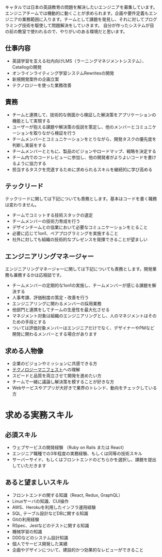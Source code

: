 キャタルでは日本の英語教育の問題を解決したいエンジニアを募集しています。
エンジニアチームでは機動的に動くことが求められます。企画や要件定義もエンジニアの業務範囲に入ります。チームとして課題を発見し、それに対してプログラミング技術を駆使して問題解決をしていきます。
自分が作ったシステムが目の前の教室で使われるので、やりがいのある環境だと思います。

## 仕事内容 
- 英語学習を支える社内向けLMS（ラーニングマネジメントシステム）、Catallogの開発 
- オンラインライティング学習システムRewritesの開発 
- 新規開発案件の企画立案 
- テクノロジーを使った業務改善

## 責務
- チームと連携して、技術的な側面から検証した解決策をアプリケーションの機能として実現する
- ユーザーが抱える課題や解決策の仮説を策定し、他のメンバーとコミュニケーションを取りながら検証を行う
- チームメンバーとコミュニケーションをとりながら、開発タスクの優先度を判断し実装をする
- チームメンバーとともに、製品のビジョンやロードマップ、戦略を決定する
- チーム内でのコードレビューに参加し、他の開発者がよりよいコードを書けるように協力する
- 担当するタスクを完遂するために求められるスキルを継続的に学び高める

## テックリード

テックリードに関しては下記についても責務とします。基本はコードを書く職務は変わりません。

- チームでコミットする技術スタックの選定
- チームメンバーの技術力育成を行う
- デザインチームとの協業において必要なコミュニケーションをとること
- 必要に応じて1on1、ペアプログラミングを実施すること
- 社外に対しても組織の技術的なプレゼンスを発揮できることが望ましい

## エンジニアリングマネージャー

エンジニアリングマネージャーに関しては下記についても責務とします。開発業務も兼務するかは応相談です。

- チームメンバーの定期的な1on1の実施し、チームメンバーが感じる課題を解決する
- 人事考課、評価制度の策定・改善を行う
- エンジニアリングに関わるメンバーの採用業務
- 他部門と連携をしてチームの生産性を最大化させる
- マネジメント対象は組織のエンジニアリングとし、人のマネジメントはそのための手段とする
- ついては評価対象メンバーはエンジニアだけでなく、デザイナーやPMなど開発に関わるメンバーとする場合があります

## 求める人物像 
- 企業のビジョンやミッションに共感できる方
- [テクノロジーマニフェスト](README.md)への理解
- スピードと品質を両立させて開発を進めたい方
- チームで一緒に議論し解決策を模することが好きな方 
- Webサービスやアプリが大好きで業界のトレンド、動向をチェックしている方

# 求める実務スキル
## 必須スキル
- ウェブサービスの開発経験 （Ruby on Rails または React）
- エンジニア職種での3年程度の実務経験、もしくは同等の技術スキル
- サーバーサイド、もしくはフロントエンドのどちらかを選択し、課題を提出していただきます

## あると望ましいスキル
- フロントエンドの関する知識（React, Redux, GraphQL）
- Linuxサーバの知識、CUI操作 
- AWS、Herokuを利用したインフラ運用経験 
- SQL, テーブル設計などDBに関する知識
- Gitの利用経験
- RSpec、Jestなどのテストに関する知識
- 機械学習の知識
- DDDなどのシステム設計知識
- 個人でサービス開発した実績
- 企画やデザインについて、建設的かつ効果的なレビューができること
